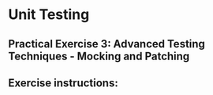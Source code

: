# Unit Testing

## Practical Exercise 3: Advanced Testing Techniques - Mocking and Patching

## Exercise instructions:
